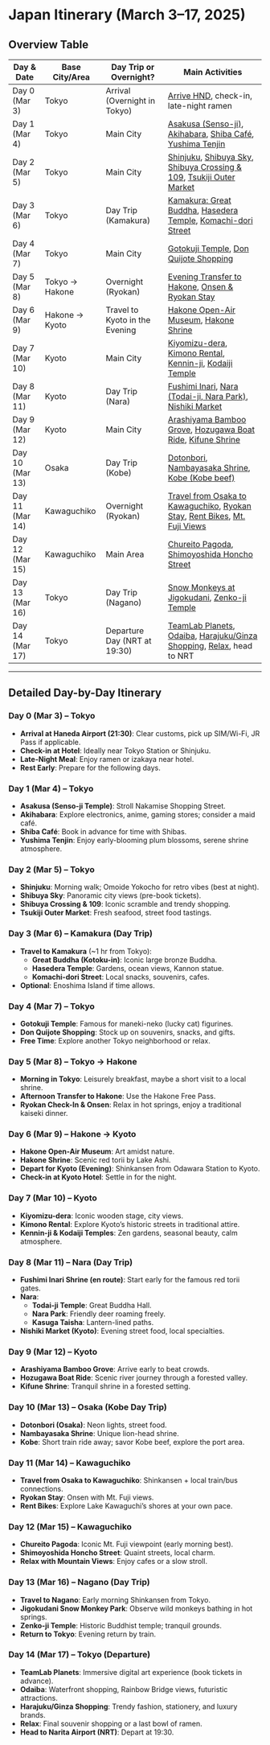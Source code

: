 # Japan Itinerary (March 3–17, 2025)

## Overview Table

| Day & Date      | Base City/Area  | Day Trip or Overnight?          | Main Activities                                                                                             |
|-----------------|-----------------|---------------------------------|-------------------------------------------------------------------------------------------------------------|
| Day 0 (Mar 3)   | Tokyo           | Arrival (Overnight in Tokyo)    | [Arrive HND](#day-0-mar-3--tokyo), check-in, late-night ramen                                                |
| Day 1 (Mar 4)   | Tokyo           | Main City                       | [Asakusa (Senso-ji)](#day-1-mar-4--tokyo), [Akihabara](#day-1-mar-4--tokyo), [Shiba Café](#day-1-mar-4--tokyo), [Yushima Tenjin](#day-1-mar-4--tokyo) |
| Day 2 (Mar 5)   | Tokyo           | Main City                       | [Shinjuku](#day-2-mar-5--tokyo), [Shibuya Sky](#day-2-mar-5--tokyo), [Shibuya Crossing & 109](#day-2-mar-5--tokyo), [Tsukiji Outer Market](#day-2-mar-5--tokyo) |
| Day 3 (Mar 6)   | Tokyo           | Day Trip (Kamakura)             | [Kamakura: Great Buddha](#day-3-mar-6--kamakura-day-trip), [Hasedera Temple](#day-3-mar-6--kamakura-day-trip), [Komachi-dori Street](#day-3-mar-6--kamakura-day-trip) |
| Day 4 (Mar 7)   | Tokyo           | Main City                       | [Gotokuji Temple](#day-4-mar-7--tokyo), [Don Quijote Shopping](#day-4-mar-7--tokyo) |
| Day 5 (Mar 8)   | Tokyo → Hakone  | Overnight (Ryokan)              | [Evening Transfer to Hakone](#day-5-mar-8--tokyo-→-hakone), [Onsen & Ryokan Stay](#day-5-mar-8--tokyo-→-hakone) |
| Day 6 (Mar 9)   | Hakone → Kyoto  | Travel to Kyoto in the Evening  | [Hakone Open-Air Museum](#day-6-mar-9--hakone-→-kyoto), [Hakone Shrine](#day-6-mar-9--hakone-→-kyoto)                   |
| Day 7 (Mar 10)  | Kyoto           | Main City                       | [Kiyomizu-dera](#day-7-mar-10--kyoto), [Kimono Rental](#day-7-mar-10--kyoto), [Kennin-ji](#day-7-mar-10--kyoto), [Kodaiji Temple](#day-7-mar-10--kyoto) |
| Day 8 (Mar 11)  | Kyoto           | Day Trip (Nara)                 | [Fushimi Inari](#day-8-mar-11--nara-day-trip), [Nara (Todai-ji, Nara Park)](#day-8-mar-11--nara-day-trip), [Nishiki Market](#day-8-mar-11--nara-day-trip) |
| Day 9 (Mar 12)  | Kyoto           | Main City                       | [Arashiyama Bamboo Grove](#day-9-mar-12--kyoto), [Hozugawa Boat Ride](#day-9-mar-12--kyoto), [Kifune Shrine](#day-9-mar-12--kyoto) |
| Day 10 (Mar 13) | Osaka           | Day Trip (Kobe)                 | [Dotonbori](#day-10-mar-13--osaka-kobe-day-trip), [Nambayasaka Shrine](#day-10-mar-13--osaka-kobe-day-trip), [Kobe (Kobe beef)](#day-10-mar-13--osaka-kobe-day-trip) |
| Day 11 (Mar 14) | Kawaguchiko     | Overnight (Ryokan)              | [Travel from Osaka to Kawaguchiko](#day-11-mar-14--kawaguchiko), [Ryokan Stay](#day-11-mar-14--kawaguchiko), [Rent Bikes](#day-11-mar-14--kawaguchiko), [Mt. Fuji Views](#day-11-mar-14--kawaguchiko) |
| Day 12 (Mar 15) | Kawaguchiko     | Main Area                       | [Chureito Pagoda](#day-12-mar-15--kawaguchiko), [Shimoyoshida Honcho Street](#day-12-mar-15--kawaguchiko) |
| Day 13 (Mar 16) | Tokyo           | Day Trip (Nagano)               | [Snow Monkeys at Jigokudani](#day-13-mar-16--nagano-day-trip), [Zenko-ji Temple](#day-13-mar-16--nagano-day-trip) |
| Day 14 (Mar 17) | Tokyo           | Departure Day (NRT at 19:30)    | [TeamLab Planets](#day-14-mar-17--tokyo), [Odaiba](#day-14-mar-17--tokyo), [Harajuku/Ginza Shopping](#day-14-mar-17--tokyo), [Relax](#day-14-mar-17--tokyo), head to NRT |

---

## Detailed Day-by-Day Itinerary

### Day 0 (Mar 3) – Tokyo
- **Arrival at Haneda Airport (21:30)**: Clear customs, pick up SIM/Wi-Fi, JR Pass if applicable.
- **Check-in at Hotel**: Ideally near Tokyo Station or Shinjuku.
- **Late-Night Meal**: Enjoy ramen or izakaya near hotel.
- **Rest Early**: Prepare for the following days.

### Day 1 (Mar 4) – Tokyo
- **Asakusa (Senso-ji Temple)**: Stroll Nakamise Shopping Street.
- **Akihabara**: Explore electronics, anime, gaming stores; consider a maid café.
- **Shiba Café**: Book in advance for time with Shibas.
- **Yushima Tenjin**: Enjoy early-blooming plum blossoms, serene shrine atmosphere.

### Day 2 (Mar 5) – Tokyo
- **Shinjuku**: Morning walk; Omoide Yokocho for retro vibes (best at night).
- **Shibuya Sky**: Panoramic city views (pre-book tickets).
- **Shibuya Crossing & 109**: Iconic scramble and trendy shopping.
- **Tsukiji Outer Market**: Fresh seafood, street food tastings.

### Day 3 (Mar 6) – Kamakura (Day Trip)
- **Travel to Kamakura** (~1 hr from Tokyo):
  - **Great Buddha (Kotoku-in)**: Iconic large bronze Buddha.
  - **Hasedera Temple**: Gardens, ocean views, Kannon statue.
  - **Komachi-dori Street**: Local snacks, souvenirs, cafes.
- **Optional**: Enoshima Island if time allows.

### Day 4 (Mar 7) – Tokyo
- **Gotokuji Temple**: Famous for maneki-neko (lucky cat) figurines.
- **Don Quijote Shopping**: Stock up on souvenirs, snacks, and gifts.
- **Free Time**: Explore another Tokyo neighborhood or relax.

### Day 5 (Mar 8) – Tokyo → Hakone
- **Morning in Tokyo**: Leisurely breakfast, maybe a short visit to a local shrine.
- **Afternoon Transfer to Hakone**: Use the Hakone Free Pass.
- **Ryokan Check-In & Onsen**: Relax in hot springs, enjoy a traditional kaiseki dinner.

### Day 6 (Mar 9) – Hakone → Kyoto
- **Hakone Open-Air Museum**: Art amidst nature.
- **Hakone Shrine**: Scenic red torii by Lake Ashi.
- **Depart for Kyoto (Evening)**: Shinkansen from Odawara Station to Kyoto.
- **Check-in at Kyoto Hotel**: Settle in for the night.

### Day 7 (Mar 10) – Kyoto
- **Kiyomizu-dera**: Iconic wooden stage, city views.
- **Kimono Rental**: Explore Kyoto’s historic streets in traditional attire.
- **Kennin-ji & Kodaiji Temples**: Zen gardens, seasonal beauty, calm atmosphere.

### Day 8 (Mar 11) – Nara (Day Trip)
- **Fushimi Inari Shrine (en route)**: Start early for the famous red torii gates.
- **Nara**:
  - **Todai-ji Temple**: Great Buddha Hall.
  - **Nara Park**: Friendly deer roaming freely.
  - **Kasuga Taisha**: Lantern-lined paths.
- **Nishiki Market (Kyoto)**: Evening street food, local specialties.

### Day 9 (Mar 12) – Kyoto
- **Arashiyama Bamboo Grove**: Arrive early to beat crowds.
- **Hozugawa Boat Ride**: Scenic river journey through a forested valley.
- **Kifune Shrine**: Tranquil shrine in a forested setting.

### Day 10 (Mar 13) – Osaka (Kobe Day Trip)
- **Dotonbori (Osaka)**: Neon lights, street food.
- **Nambayasaka Shrine**: Unique lion-head shrine.
- **Kobe**: Short train ride away; savor Kobe beef, explore the port area.

### Day 11 (Mar 14) – Kawaguchiko
- **Travel from Osaka to Kawaguchiko**: Shinkansen + local train/bus connections.
- **Ryokan Stay**: Onsen with Mt. Fuji views.
- **Rent Bikes**: Explore Lake Kawaguchi’s shores at your own pace.

### Day 12 (Mar 15) – Kawaguchiko
- **Chureito Pagoda**: Iconic Mt. Fuji viewpoint (early morning best).
- **Shimoyoshida Honcho Street**: Quaint streets, local charm.
- **Relax with Mountain Views**: Enjoy cafes or a slow stroll.

### Day 13 (Mar 16) – Nagano (Day Trip)
- **Travel to Nagano**: Early morning Shinkansen from Tokyo.
- **Jigokudani Snow Monkey Park**: Observe wild monkeys bathing in hot springs.
- **Zenko-ji Temple**: Historic Buddhist temple; tranquil grounds.
- **Return to Tokyo**: Evening return by train.

### Day 14 (Mar 17) – Tokyo (Departure)
- **TeamLab Planets**: Immersive digital art experience (book tickets in advance).
- **Odaiba**: Waterfront shopping, Rainbow Bridge views, futuristic attractions.
- **Harajuku/Ginza Shopping**: Trendy fashion, stationery, and luxury brands.
- **Relax**: Final souvenir shopping or a last bowl of ramen.
- **Head to Narita Airport (NRT)**: Depart at 19:30.
